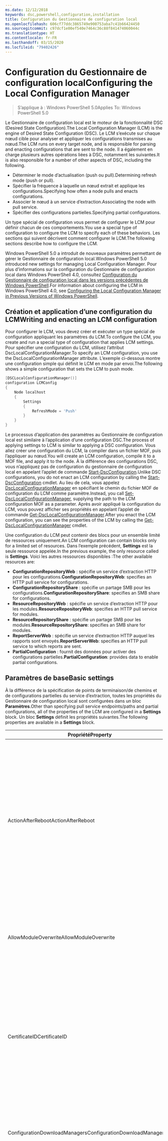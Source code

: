 ```yaml
---
ms.date: 12/12/2018
keywords: dsc,powershell,configuration,installation
title: Configuration du Gestionnaire de configuration local
ms.openlocfilehash: 606cf77ddc3865749e900753aba7c41b66424450
ms.sourcegitcommit: c97dcf1e00ef540e7464c36c88f841474060044c
ms.translationtype: HT
ms.contentlocale: fr-FR
ms.lasthandoff: 03/15/2020
ms.locfileid: "79402426"
---
```

# <a name="configuring-the-local-configuration-manager"></a><span data-ttu-id="2ef86-103">Configuration du Gestionnaire de configuration local</span><span class="sxs-lookup"><span data-stu-id="2ef86-103">Configuring the Local Configuration Manager</span></span>

> <span data-ttu-id="2ef86-104">S’applique à : Windows PowerShell 5.0</span><span class="sxs-lookup"><span data-stu-id="2ef86-104">Applies To: Windows PowerShell 5.0</span></span>

<span data-ttu-id="2ef86-105">Le Gestionnaire de configuration local est le moteur de la fonctionnalité DSC (Desired State Configuration).</span><span class="sxs-lookup"><span data-stu-id="2ef86-105">The Local Configuration Manager (LCM) is the engine of Desired State Configuration (DSC).</span></span>
<span data-ttu-id="2ef86-106">Le LCM s’exécute sur chaque nœud cible pour analyser et appliquer les configurations transmises au nœud.</span><span class="sxs-lookup"><span data-stu-id="2ef86-106">The LCM runs on every target node, and is responsible for parsing and enacting configurations that are sent to the node.</span></span>
<span data-ttu-id="2ef86-107">Il a également en charge plusieurs autres opérations liées à DSC, notamment les suivantes.</span><span class="sxs-lookup"><span data-stu-id="2ef86-107">It is also responsible for a number of other aspects of DSC, including the following.</span></span>

- <span data-ttu-id="2ef86-108">Déterminer le mode d’actualisation (push ou pull).</span><span class="sxs-lookup"><span data-stu-id="2ef86-108">Determining refresh mode (push or pull).</span></span>
- <span data-ttu-id="2ef86-109">Spécifier la fréquence à laquelle un nœud extrait et applique les configurations.</span><span class="sxs-lookup"><span data-stu-id="2ef86-109">Specifying how often a node pulls and enacts configurations.</span></span>
- <span data-ttu-id="2ef86-110">Associer le nœud à un service d’extraction.</span><span class="sxs-lookup"><span data-stu-id="2ef86-110">Associating the node with pull service.</span></span>
- <span data-ttu-id="2ef86-111">Spécifier des configurations partielles.</span><span class="sxs-lookup"><span data-stu-id="2ef86-111">Specifying partial configurations.</span></span>

<span data-ttu-id="2ef86-112">Un type spécial de configuration vous permet de configurer le LCM pour définir chacun de ces comportements.</span><span class="sxs-lookup"><span data-stu-id="2ef86-112">You use a special type of configuration to configure the LCM to specify each of these behaviors.</span></span>
<span data-ttu-id="2ef86-113">Les sections qui suivent décrivent comment configurer le LCM.</span><span class="sxs-lookup"><span data-stu-id="2ef86-113">The following sections describe how to configure the LCM.</span></span>

<span data-ttu-id="2ef86-114">Windows PowerShell 5.0 a introduit de nouveaux paramètres permettant de gérer le Gestionnaire de configuration local.</span><span class="sxs-lookup"><span data-stu-id="2ef86-114">Windows PowerShell 5.0 introduced new settings for managing Local Configuration Manager.</span></span>
<span data-ttu-id="2ef86-115">Pour plus d’informations sur la configuration du Gestionnaire de configuration local dans Windows PowerShell 4.0, consultez [Configuration du Gestionnaire de configuration local dans les versions précédentes de Windows PowerShell](metaconfig4.md).</span><span class="sxs-lookup"><span data-stu-id="2ef86-115">For information about configuring the LCM in Windows PowerShell 4.0, see [Configuring the Local Configuration Manager in Previous Versions of Windows PowerShell](metaconfig4.md).</span></span>

## <a name="writing-and-enacting-an-lcm-configuration"></a><span data-ttu-id="2ef86-116">Création et application d’une configuration du LCM</span><span class="sxs-lookup"><span data-stu-id="2ef86-116">Writing and enacting an LCM configuration</span></span>

<span data-ttu-id="2ef86-117">Pour configurer le LCM, vous devez créer et exécuter un type spécial de configuration appliquant les paramètres du LCM.</span><span class="sxs-lookup"><span data-stu-id="2ef86-117">To configure the LCM, you create and run a special type of configuration that applies LCM settings.</span></span>
<span data-ttu-id="2ef86-118">Pour spécifier une configuration du LCM, utilisez l’attribut DscLocalConfigurationManager.</span><span class="sxs-lookup"><span data-stu-id="2ef86-118">To specify an LCM configuration, you use the DscLocalConfigurationManager attribute.</span></span>
<span data-ttu-id="2ef86-119">L’exemple ci-dessous montre une configuration simple qui définit le LCM en mode par envoi.</span><span class="sxs-lookup"><span data-stu-id="2ef86-119">The following shows a simple configuration that sets the LCM to push mode.</span></span>

```powershell
[DSCLocalConfigurationManager()]
configuration LCMConfig
{
    Node localhost
    {
        Settings
        {
            RefreshMode = 'Push'
        }
    }
}
```

<span data-ttu-id="2ef86-120">Le processus d’application des paramètres au Gestionnaire de configuration local est similaire à l’application d’une configuration DSC.</span><span class="sxs-lookup"><span data-stu-id="2ef86-120">The process of applying settings to LCM is similar to applying a DSC configuration.</span></span>
<span data-ttu-id="2ef86-121">Vous allez créer une configuration du LCM, la compiler dans un fichier MOF, puis l’appliquer au nœud.</span><span class="sxs-lookup"><span data-stu-id="2ef86-121">You will create an LCM configuration, compile it to a MOF file, and apply it to the node.</span></span>
<span data-ttu-id="2ef86-122">À la différence des configurations DSC, vous n’appliquez pas de configuration du gestionnaire de configuration local en appelant l’applet de commande [Start-DscConfiguration](/powershell/module/psdesiredstateconfiguration/start-dscconfiguration).</span><span class="sxs-lookup"><span data-stu-id="2ef86-122">Unlike DSC configurations, you do not enact an LCM configuration by calling the [Start-DscConfiguration](/powershell/module/psdesiredstateconfiguration/start-dscconfiguration) cmdlet.</span></span>
<span data-ttu-id="2ef86-123">Au lieu de cela, vous appelez [DscLocalConfigurationManager](/powershell/module/PSDesiredStateConfiguration/Set-DscLocalConfigurationManager) en spécifiant le chemin du fichier MOF de configuration du LCM comme paramètre.</span><span class="sxs-lookup"><span data-stu-id="2ef86-123">Instead, you call [Set-DscLocalConfigurationManager](/powershell/module/PSDesiredStateConfiguration/Set-DscLocalConfigurationManager), supplying the path to the LCM configuration MOF as a parameter.</span></span>
<span data-ttu-id="2ef86-124">Après avoir appliqué la configuration du LCM, vous pouvez afficher ses propriétés en appelant l’applet de commande [Get-DscLocalConfigurationManager](/powershell/module/PSDesiredStateConfiguration/Get-DscLocalConfigurationManager).</span><span class="sxs-lookup"><span data-stu-id="2ef86-124">After you enact the LCM configuration, you can see the properties of the LCM by calling the [Get-DscLocalConfigurationManager](/powershell/module/PSDesiredStateConfiguration/Get-DscLocalConfigurationManager) cmdlet.</span></span>

<span data-ttu-id="2ef86-125">Une configuration du LCM peut contenir des blocs pour un ensemble limité de ressources uniquement.</span><span class="sxs-lookup"><span data-stu-id="2ef86-125">An LCM configuration can contain blocks only for a limited set of resources.</span></span>
<span data-ttu-id="2ef86-126">Dans l’exemple précédent, **Settings** est la seule ressource appelée.</span><span class="sxs-lookup"><span data-stu-id="2ef86-126">In the previous example, the only resource called is **Settings**.</span></span>
<span data-ttu-id="2ef86-127">Voici les autres ressources disponibles :</span><span class="sxs-lookup"><span data-stu-id="2ef86-127">The other available resources are:</span></span>

* <span data-ttu-id="2ef86-128">**ConfigurationRepositoryWeb** : spécifie un service d’extraction HTTP pour les configurations.</span><span class="sxs-lookup"><span data-stu-id="2ef86-128">**ConfigurationRepositoryWeb**: specifies an HTTP pull service for configurations.</span></span>
* <span data-ttu-id="2ef86-129">**ConfigurationRepositoryShare** : spécifie un partage SMB pour les configurations.</span><span class="sxs-lookup"><span data-stu-id="2ef86-129">**ConfigurationRepositoryShare**: specifies an SMB share for configurations.</span></span>
* <span data-ttu-id="2ef86-130">**ResourceRepositoryWeb** : spécifie un service d’extraction HTTP pour les modules.</span><span class="sxs-lookup"><span data-stu-id="2ef86-130">**ResourceRepositoryWeb**: specifies an HTTP pull service for modules.</span></span>
* <span data-ttu-id="2ef86-131">**ResourceRepositoryShare** : spécifie un partage SMB pour les modules.</span><span class="sxs-lookup"><span data-stu-id="2ef86-131">**ResourceRepositoryShare**: specifies an SMB share for modules.</span></span>
* <span data-ttu-id="2ef86-132">**ReportServerWeb** : spécifie un service d’extraction HTTP auquel les rapports sont envoyés.</span><span class="sxs-lookup"><span data-stu-id="2ef86-132">**ReportServerWeb**: specifies an HTTP pull service to which reports are sent.</span></span>
* <span data-ttu-id="2ef86-133">**PartialConfiguration** : fournit des données pour activer des configurations partielles.</span><span class="sxs-lookup"><span data-stu-id="2ef86-133">**PartialConfiguration**: provides data to enable partial configurations.</span></span>

## <a name="basic-settings"></a><span data-ttu-id="2ef86-134">Paramètres de base</span><span class="sxs-lookup"><span data-stu-id="2ef86-134">Basic settings</span></span>

<span data-ttu-id="2ef86-135">À la différence de la spécification de points de terminaison/de chemins et de configurations partielles du service d’extraction, toutes les propriétés du Gestionnaire de configuration local sont configurées dans un bloc **Paramètres**.</span><span class="sxs-lookup"><span data-stu-id="2ef86-135">Other than specifying pull service endpoints/paths and partial configurations, all of the properties of the LCM are configured in a **Settings** block.</span></span>
<span data-ttu-id="2ef86-136">Un bloc **Settings** définit les propriétés suivantes.</span><span class="sxs-lookup"><span data-stu-id="2ef86-136">The following properties are available in a **Settings** block.</span></span>

|  <span data-ttu-id="2ef86-137">Propriété</span><span class="sxs-lookup"><span data-stu-id="2ef86-137">Property</span></span>  |  <span data-ttu-id="2ef86-138">Type</span><span class="sxs-lookup"><span data-stu-id="2ef86-138">Type</span></span>  |  <span data-ttu-id="2ef86-139">Description</span><span class="sxs-lookup"><span data-stu-id="2ef86-139">Description</span></span>   |
|----------- |------- |--------------- |
| <span data-ttu-id="2ef86-140">ActionAfterReboot</span><span class="sxs-lookup"><span data-stu-id="2ef86-140">ActionAfterReboot</span></span>| <span data-ttu-id="2ef86-141">string</span><span class="sxs-lookup"><span data-stu-id="2ef86-141">string</span></span>| <span data-ttu-id="2ef86-142">Spécifie le comportement après un redémarrage survenant pendant l’application d’une configuration.</span><span class="sxs-lookup"><span data-stu-id="2ef86-142">Specifies what happens after a reboot during the application of a configuration.</span></span> <span data-ttu-id="2ef86-143">Les valeurs possibles sont __ContinueConfiguration__ et __StopConfiguration__.</span><span class="sxs-lookup"><span data-stu-id="2ef86-143">The possible values are __"ContinueConfiguration"__ and __"StopConfiguration"__.</span></span> <ul><li> <span data-ttu-id="2ef86-144">__ContinueConfiguration__ : l’application de la configuration actuelle se poursuit après le redémarrage de l’ordinateur.</span><span class="sxs-lookup"><span data-stu-id="2ef86-144">__ContinueConfiguration__: Continue applying the current configuration after machine reboot.</span></span> <span data-ttu-id="2ef86-145">Il s'agit de la valeur par défaut</span><span class="sxs-lookup"><span data-stu-id="2ef86-145">This is the default value</span></span></li><li><span data-ttu-id="2ef86-146">__StopConfiguration__ : arrêter la configuration actuelle après le redémarrage de l’ordinateur.</span><span class="sxs-lookup"><span data-stu-id="2ef86-146">__StopConfiguration__: Stop the current configuration after machine reboot.</span></span></li></ul>|
| <span data-ttu-id="2ef86-147">AllowModuleOverwrite</span><span class="sxs-lookup"><span data-stu-id="2ef86-147">AllowModuleOverwrite</span></span>| <span data-ttu-id="2ef86-148">bool</span><span class="sxs-lookup"><span data-stu-id="2ef86-148">bool</span></span>| <span data-ttu-id="2ef86-149">__$TRUE__ si de nouvelles configurations téléchargées dans le service d’extraction sont autorisées à remplacer les anciennes sur le nœud cible.</span><span class="sxs-lookup"><span data-stu-id="2ef86-149">__$TRUE__ if new configurations downloaded from the pull service are allowed to overwrite the old ones on the target node.</span></span> <span data-ttu-id="2ef86-150">Autrement, définissez-la sur $FALSE.</span><span class="sxs-lookup"><span data-stu-id="2ef86-150">Otherwise, $FALSE.</span></span>|
| <span data-ttu-id="2ef86-151">CertificateID</span><span class="sxs-lookup"><span data-stu-id="2ef86-151">CertificateID</span></span>| <span data-ttu-id="2ef86-152">string</span><span class="sxs-lookup"><span data-stu-id="2ef86-152">string</span></span>| <span data-ttu-id="2ef86-153">Empreinte d’un certificat utilisée pour sécuriser les informations d’identification transmise dans une configuration.</span><span class="sxs-lookup"><span data-stu-id="2ef86-153">The thumbprint of a certificate used to secure credentials passed in a configuration.</span></span> <span data-ttu-id="2ef86-154">Pour plus d’informations, consultez [Want to secure credentials in Windows PowerShell Desired State Configuration](https://blogs.msdn.com/b/powershell/archive/2014/01/31/want-to-secure-credentials-in-windows-powershell-desired-state-configuration.aspx)? (Sécuriser les informations d’identification dans DSC Windows PowerShell).</span><span class="sxs-lookup"><span data-stu-id="2ef86-154">For more information see [Want to secure credentials in Windows PowerShell Desired State Configuration](https://blogs.msdn.com/b/powershell/archive/2014/01/31/want-to-secure-credentials-in-windows-powershell-desired-state-configuration.aspx)?.</span></span> <br> <span data-ttu-id="2ef86-155">__Remarque :__ ceci est géré automatiquement si vous utilisez le service d’extraction Azure Automation DSC.</span><span class="sxs-lookup"><span data-stu-id="2ef86-155">__Note:__ this is managed automatically if using Azure Automation DSC pull service.</span></span>|
| <span data-ttu-id="2ef86-156">ConfigurationDownloadManagers</span><span class="sxs-lookup"><span data-stu-id="2ef86-156">ConfigurationDownloadManagers</span></span>| <span data-ttu-id="2ef86-157">CimInstance[]</span><span class="sxs-lookup"><span data-stu-id="2ef86-157">CimInstance[]</span></span>| <span data-ttu-id="2ef86-158">Obsolète.</span><span class="sxs-lookup"><span data-stu-id="2ef86-158">Obsolete.</span></span> <span data-ttu-id="2ef86-159">Utilisez les blocs __ConfigurationRepositoryWeb__ et __ConfigurationRepositoryShare__ pour définir les points de terminaison du service d’extraction de configuration.</span><span class="sxs-lookup"><span data-stu-id="2ef86-159">Use __ConfigurationRepositoryWeb__ and __ConfigurationRepositoryShare__ blocks to define configuration pull service endpoints.</span></span>|
| <span data-ttu-id="2ef86-160">ConfigurationID</span><span class="sxs-lookup"><span data-stu-id="2ef86-160">ConfigurationID</span></span>| <span data-ttu-id="2ef86-161">string</span><span class="sxs-lookup"><span data-stu-id="2ef86-161">string</span></span>| <span data-ttu-id="2ef86-162">Pour la rétrocompatibilité avec des versions plus anciennes du service d’extraction.</span><span class="sxs-lookup"><span data-stu-id="2ef86-162">For backwards compatibility with older pull service versions.</span></span> <span data-ttu-id="2ef86-163">Un GUID qui identifie le fichier de configuration à obtenir d’un service d’extraction.</span><span class="sxs-lookup"><span data-stu-id="2ef86-163">A GUID that identifies the configuration file to get from a pull service.</span></span> <span data-ttu-id="2ef86-164">Le nœud extrait les configurations du service d’extraction si le nom du fichier de configuration MOF est ConfigurationID.mof.</span><span class="sxs-lookup"><span data-stu-id="2ef86-164">The node will pull configurations on the pull service if the name of the configuration MOF is named ConfigurationID.mof.</span></span><br> <span data-ttu-id="2ef86-165">__Remarque :__ Si vous définissez cette propriété, l’enregistrement du nœud auprès d’un service d’extraction avec __RegistrationKey__ ne fonctionne pas.</span><span class="sxs-lookup"><span data-stu-id="2ef86-165">__Note:__ If you set this property, registering the node with a pull service by using __RegistrationKey__ does not work.</span></span> <span data-ttu-id="2ef86-166">Pour plus d’informations, consultez [Configuration d’un client collecteur à l’aide du nom de configuration](../pull-server/pullClientConfigNames.md).</span><span class="sxs-lookup"><span data-stu-id="2ef86-166">For more information, see [Setting up a pull client with configuration names](../pull-server/pullClientConfigNames.md).</span></span>|
| <span data-ttu-id="2ef86-167">ConfigurationMode</span><span class="sxs-lookup"><span data-stu-id="2ef86-167">ConfigurationMode</span></span>| <span data-ttu-id="2ef86-168">string</span><span class="sxs-lookup"><span data-stu-id="2ef86-168">string</span></span> | <span data-ttu-id="2ef86-169">Spécifie de quelle façon le LCM applique réellement la configuration aux nœuds cibles.</span><span class="sxs-lookup"><span data-stu-id="2ef86-169">Specifies how the LCM actually applies the configuration to the target nodes.</span></span> <span data-ttu-id="2ef86-170">Les valeurs possibles sont __"ApplyOnly"__ , __"ApplyAndMonitor"__ et __"ApplyAndAutoCorrect"__ .</span><span class="sxs-lookup"><span data-stu-id="2ef86-170">Possible values are __"ApplyOnly"__,__"ApplyAndMonitor"__, and __"ApplyAndAutoCorrect"__.</span></span> <ul><li><span data-ttu-id="2ef86-171">__ApplyOnly__ : indique à DSC d’appliquer la configuration et de ne faire aucune autre opération, sauf si une nouvelle configuration est transmise au nœud cible ou est extraite d’un service.</span><span class="sxs-lookup"><span data-stu-id="2ef86-171">__ApplyOnly__: DSC applies the configuration and does nothing further unless a new configuration is pushed to the target node or when a new configuration is pulled from a service.</span></span> <span data-ttu-id="2ef86-172">Après l’application initiale d’une nouvelle configuration, DSC ne vérifie pas l’écart par rapport à un état configuré précédemment.</span><span class="sxs-lookup"><span data-stu-id="2ef86-172">After initial application of a new configuration, DSC does not check for drift from a previously configured state.</span></span> <span data-ttu-id="2ef86-173">Notez que DSC tente d’appliquer la configuration jusqu’à ce que l’opération aboutisse avant que __ApplyOnly__ ne prenne effet.</span><span class="sxs-lookup"><span data-stu-id="2ef86-173">Note that DSC will attempt to apply the configuration until it is successful before __ApplyOnly__ takes effect.</span></span> </li><li> <span data-ttu-id="2ef86-174">__ApplyAndMonitor__ : Il s’agit de la valeur par défaut.</span><span class="sxs-lookup"><span data-stu-id="2ef86-174">__ApplyAndMonitor__: This is the default value.</span></span> <span data-ttu-id="2ef86-175">Le gestionnaire de configuration locale applique toutes les nouvelles configurations.</span><span class="sxs-lookup"><span data-stu-id="2ef86-175">The LCM applies any new configurations.</span></span> <span data-ttu-id="2ef86-176">Après l’application initiale d’une nouvelle configuration, si le nœud cible s’écarte de l’état désiré, DSC signale l’écart dans les journaux d’activité.</span><span class="sxs-lookup"><span data-stu-id="2ef86-176">After initial application of a new configuration, if the target node drifts from the desired state, DSC reports the discrepancy in logs.</span></span> <span data-ttu-id="2ef86-177">Notez que DSC tente d’appliquer la configuration jusqu’à ce que l’opération aboutisse avant que __ApplyAndMonitor__ ne prenne effet.</span><span class="sxs-lookup"><span data-stu-id="2ef86-177">Note that DSC will attempt to apply the configuration until it is successful before __ApplyAndMonitor__ takes effect.</span></span></li><li><span data-ttu-id="2ef86-178">__ApplyAndAutoCorrect__ : indique à DSC d’appliquer chaque nouvelle configuration.</span><span class="sxs-lookup"><span data-stu-id="2ef86-178">__ApplyAndAutoCorrect__: DSC applies any new configurations.</span></span> <span data-ttu-id="2ef86-179">Après l’application initiale d’une nouvelle configuration, DSC vérifie si le nœud cible est dans l’état souhaité et, si ce n’est pas le cas, il signale l’écart dans les journaux, puis il réapplique la configuration actuelle.</span><span class="sxs-lookup"><span data-stu-id="2ef86-179">After initial application of a new configuration, if the target node drifts from the desired state, DSC reports the discrepancy in logs, and then re-applies the current configuration.</span></span></li></ul>|
| <span data-ttu-id="2ef86-180">ConfigurationModeFrequencyMins</span><span class="sxs-lookup"><span data-stu-id="2ef86-180">ConfigurationModeFrequencyMins</span></span>| <span data-ttu-id="2ef86-181">UInt32</span><span class="sxs-lookup"><span data-stu-id="2ef86-181">UInt32</span></span>| <span data-ttu-id="2ef86-182">Fréquence, en minutes, à laquelle la configuration actuelle est vérifiée et appliquée.</span><span class="sxs-lookup"><span data-stu-id="2ef86-182">How often, in minutes, the current configuration is checked and applied.</span></span> <span data-ttu-id="2ef86-183">Cette propriété est ignorée si la propriété ConfigurationMode est définie sur ApplyOnly.</span><span class="sxs-lookup"><span data-stu-id="2ef86-183">This property is ignored if the ConfigurationMode property is set to ApplyOnly.</span></span> <span data-ttu-id="2ef86-184">La valeur par défaut est 15.</span><span class="sxs-lookup"><span data-stu-id="2ef86-184">The default value is 15.</span></span>|
| <span data-ttu-id="2ef86-185">DebugMode</span><span class="sxs-lookup"><span data-stu-id="2ef86-185">DebugMode</span></span>| <span data-ttu-id="2ef86-186">string</span><span class="sxs-lookup"><span data-stu-id="2ef86-186">string</span></span>| <span data-ttu-id="2ef86-187">Les valeurs possibles sont __None__, __ForceModuleImport__ et __All__.</span><span class="sxs-lookup"><span data-stu-id="2ef86-187">Possible values are __None__, __ForceModuleImport__, and __All__.</span></span> <ul><li><span data-ttu-id="2ef86-188">Définissez cette propriété sur __None__ pour utiliser les ressources mises en cache.</span><span class="sxs-lookup"><span data-stu-id="2ef86-188">Set to __None__ to use cached resources.</span></span> <span data-ttu-id="2ef86-189">Il s’agit de la valeur par défaut qui doit être utilisée dans les scénarios de production.</span><span class="sxs-lookup"><span data-stu-id="2ef86-189">This is the default and should be used in production scenarios.</span></span></li><li><span data-ttu-id="2ef86-190">Définissez cette propriété sur __ForceModuleImport__ pour forcer le gestionnaire de configuration local à recharger tous les modules de ressources DSC, même ceux ayant déjà été chargés et mis en cache.</span><span class="sxs-lookup"><span data-stu-id="2ef86-190">Setting to __ForceModuleImport__, causes the LCM to reload any DSC resource modules, even if they have been previously loaded and cached.</span></span> <span data-ttu-id="2ef86-191">Ce comportement diminue les performances de DSC, car chaque module utilisé est systématiquement rechargé.</span><span class="sxs-lookup"><span data-stu-id="2ef86-191">This impacts the performance of DSC operations as each module is reloaded on use.</span></span> <span data-ttu-id="2ef86-192">En général, vous utilisez cette valeur lors du débogage d’une ressource.</span><span class="sxs-lookup"><span data-stu-id="2ef86-192">Typically you would use this value while debugging a resource</span></span></li><li><span data-ttu-id="2ef86-193">Dans cette version, __All__ est équivalent à __ForceModuleImport__</span><span class="sxs-lookup"><span data-stu-id="2ef86-193">In this release, __All__ is same as __ForceModuleImport__</span></span></li></ul> |
| <span data-ttu-id="2ef86-194">RebootNodeIfNeeded</span><span class="sxs-lookup"><span data-stu-id="2ef86-194">RebootNodeIfNeeded</span></span>| <span data-ttu-id="2ef86-195">bool</span><span class="sxs-lookup"><span data-stu-id="2ef86-195">bool</span></span>| <span data-ttu-id="2ef86-196">affectez la valeur `$true` pour autoriser les ressources à redémarrer le nœud à l’aide de l’indicateur `$global:DSCMachineStatus`.</span><span class="sxs-lookup"><span data-stu-id="2ef86-196">Set this to `$true` to allow resources to reboot the Node using the `$global:DSCMachineStatus` flag.</span></span> <span data-ttu-id="2ef86-197">Sinon, vous devez redémarrer manuellement le nœud.</span><span class="sxs-lookup"><span data-stu-id="2ef86-197">Otherwise, you will have to manually reboot the node for any configuration that requires it.</span></span> <span data-ttu-id="2ef86-198">La valeur par défaut est `$false`.</span><span class="sxs-lookup"><span data-stu-id="2ef86-198">The default value is `$false`.</span></span> <span data-ttu-id="2ef86-199">Pour utiliser ce paramètre lorsqu’une condition de redémarrage est imposée par autre chose que DSC (par exemple, Windows Installer), combinez ce paramètre avec la ressource __PendingReboot__ dans le module [ComputerManagementDsc](https://github.com/PowerShell/ComputerManagementDsc).</span><span class="sxs-lookup"><span data-stu-id="2ef86-199">To use this setting when a reboot condition is enacted by something other than DSC (such as Windows Installer), combine this setting with the __PendingReboot__ resource in the [ComputerManagementDsc](https://github.com/PowerShell/ComputerManagementDsc) module.</span></span>|
| <span data-ttu-id="2ef86-200">RefreshMode</span><span class="sxs-lookup"><span data-stu-id="2ef86-200">RefreshMode</span></span>| <span data-ttu-id="2ef86-201">string</span><span class="sxs-lookup"><span data-stu-id="2ef86-201">string</span></span>| <span data-ttu-id="2ef86-202">Spécifie de quelle façon le LCM obtient les configurations.</span><span class="sxs-lookup"><span data-stu-id="2ef86-202">Specifies how the LCM gets configurations.</span></span> <span data-ttu-id="2ef86-203">Les valeurs possibles sont __Disabled__, __Push__ et __Pull__.</span><span class="sxs-lookup"><span data-stu-id="2ef86-203">The possible values are __"Disabled"__, __"Push"__, and __"Pull"__.</span></span> <ul><li><span data-ttu-id="2ef86-204">__Disabled__ : les configurations DSC sont désactivées pour ce nœud.</span><span class="sxs-lookup"><span data-stu-id="2ef86-204">__Disabled__: DSC configurations are disabled for this node.</span></span></li><li> <span data-ttu-id="2ef86-205">__Push__ : lance les configurations en appelant l’applet de commande [Start-DscConfiguration](/powershell/module/psdesiredstateconfiguration/start-dscconfiguration).</span><span class="sxs-lookup"><span data-stu-id="2ef86-205">__Push__: Configurations are initiated by calling the [Start-DscConfiguration](/powershell/module/psdesiredstateconfiguration/start-dscconfiguration) cmdlet.</span></span> <span data-ttu-id="2ef86-206">Chaque configuration est immédiatement appliquée au nœud.</span><span class="sxs-lookup"><span data-stu-id="2ef86-206">The configuration is applied immediately to the node.</span></span> <span data-ttu-id="2ef86-207">Il s’agit de la valeur par défaut.</span><span class="sxs-lookup"><span data-stu-id="2ef86-207">This is the default value.</span></span></li><li><span data-ttu-id="2ef86-208">__Pull :__ le nœud est configuré pour vérifier régulièrement les configurations disponibles sur un service d’extraction ou un chemin SMB.</span><span class="sxs-lookup"><span data-stu-id="2ef86-208">__Pull:__ The node is configured to regularly check for configurations from a pull service or SMB path.</span></span> <span data-ttu-id="2ef86-209">Si cette propriété a la valeur __Pull__, vous devez spécifier un chemin HTTP (service) ou SMB (partage) dans un bloc __ConfigurationRepositoryWeb__ ou __ConfigurationRepositoryShare__.</span><span class="sxs-lookup"><span data-stu-id="2ef86-209">If this property is set to __Pull__, you must specify an HTTP (service) or SMB (share) path in a __ConfigurationRepositoryWeb__ or __ConfigurationRepositoryShare__ block.</span></span></li></ul>|
| <span data-ttu-id="2ef86-210">RefreshFrequencyMins</span><span class="sxs-lookup"><span data-stu-id="2ef86-210">RefreshFrequencyMins</span></span>| <span data-ttu-id="2ef86-211">Uint32</span><span class="sxs-lookup"><span data-stu-id="2ef86-211">Uint32</span></span>| <span data-ttu-id="2ef86-212">L’intervalle de temps, en minutes, auquel le LCM contrôle un service d’extraction pour obtenir des configurations mises à jour.</span><span class="sxs-lookup"><span data-stu-id="2ef86-212">The time interval, in minutes, at which the LCM checks a pull service to get updated configurations.</span></span> <span data-ttu-id="2ef86-213">Cette valeur est ignorée si le LCM n’est pas configuré en mode d’extraction.</span><span class="sxs-lookup"><span data-stu-id="2ef86-213">This value is ignored if the LCM is not configured in pull mode.</span></span> <span data-ttu-id="2ef86-214">La valeur par défaut est 30.</span><span class="sxs-lookup"><span data-stu-id="2ef86-214">The default value is 30.</span></span>|
| <span data-ttu-id="2ef86-215">ReportManagers</span><span class="sxs-lookup"><span data-stu-id="2ef86-215">ReportManagers</span></span>| <span data-ttu-id="2ef86-216">CimInstance[]</span><span class="sxs-lookup"><span data-stu-id="2ef86-216">CimInstance[]</span></span>| <span data-ttu-id="2ef86-217">Obsolète.</span><span class="sxs-lookup"><span data-stu-id="2ef86-217">Obsolete.</span></span> <span data-ttu-id="2ef86-218">Utilisez des blocs __ReportServerWeb__ pour définir un point de terminaison permettant d’envoyer les données de rapport à un service d’extraction.</span><span class="sxs-lookup"><span data-stu-id="2ef86-218">Use __ReportServerWeb__ blocks to define an endpoint to send reporting data to a pull service.</span></span>|
| <span data-ttu-id="2ef86-219">ResourceModuleManagers</span><span class="sxs-lookup"><span data-stu-id="2ef86-219">ResourceModuleManagers</span></span>| <span data-ttu-id="2ef86-220">CimInstance[]</span><span class="sxs-lookup"><span data-stu-id="2ef86-220">CimInstance[]</span></span>| <span data-ttu-id="2ef86-221">Obsolète.</span><span class="sxs-lookup"><span data-stu-id="2ef86-221">Obsolete.</span></span> <span data-ttu-id="2ef86-222">Utilisez des blocs __ResourceRepositoryWeb__ et __ResourceRepositoryShare__ pour définir respectivement les points de terminaison HTTP ou les chemins SMB du service d’extraction.</span><span class="sxs-lookup"><span data-stu-id="2ef86-222">Use __ResourceRepositoryWeb__ and __ResourceRepositoryShare__ blocks to define pull service HTTP endpoints or SMB paths, respectively.</span></span>|
| <span data-ttu-id="2ef86-223">PartialConfigurations</span><span class="sxs-lookup"><span data-stu-id="2ef86-223">PartialConfigurations</span></span>| <span data-ttu-id="2ef86-224">CimInstance</span><span class="sxs-lookup"><span data-stu-id="2ef86-224">CimInstance</span></span>| <span data-ttu-id="2ef86-225">Non implémenté.</span><span class="sxs-lookup"><span data-stu-id="2ef86-225">Not implemented.</span></span> <span data-ttu-id="2ef86-226">Ne pas utiliser.</span><span class="sxs-lookup"><span data-stu-id="2ef86-226">Do not use.</span></span>|
| <span data-ttu-id="2ef86-227">StatusRetentionTimeInDays</span><span class="sxs-lookup"><span data-stu-id="2ef86-227">StatusRetentionTimeInDays</span></span> | <span data-ttu-id="2ef86-228">UInt32</span><span class="sxs-lookup"><span data-stu-id="2ef86-228">UInt32</span></span>| <span data-ttu-id="2ef86-229">Nombre de jours pendant lesquels le LCM conserve l’état de la configuration actuelle.</span><span class="sxs-lookup"><span data-stu-id="2ef86-229">The number of days the LCM keeps the status of the current configuration.</span></span>|

> [!NOTE]
> <span data-ttu-id="2ef86-230">Le Gestionnaire de configuration local démarre le cycle **ConfigurationModeFrequencyMins** d’après les critères suivants :</span><span class="sxs-lookup"><span data-stu-id="2ef86-230">The LCM starts the **ConfigurationModeFrequencyMins** cycle based on:</span></span>
>
> - <span data-ttu-id="2ef86-231">Une nouvelle métaconfiguration est appliquée à l’aide de `Set-DscLocalConfigurationManager`</span><span class="sxs-lookup"><span data-stu-id="2ef86-231">A new metaconfig is applied using `Set-DscLocalConfigurationManager`</span></span>
> - <span data-ttu-id="2ef86-232">Un redémarrage de l’ordinateur est effectué</span><span class="sxs-lookup"><span data-stu-id="2ef86-232">A machine restart</span></span>
>
> <span data-ttu-id="2ef86-233">Pour toute condition où le processus du minuteur plante, le problème est détecté dans les 30 secondes et le cycle est redémarré.</span><span class="sxs-lookup"><span data-stu-id="2ef86-233">For any condition where the timer process experiences a crash, that will be detected within 30 seconds and the cycle will be restarted.</span></span>
> <span data-ttu-id="2ef86-234">Une opération simultanée pourrait retarder le démarrage du cycle. Si la durée de cette opération dépasse la fréquence du cycle configurée, le minuteur suivant ne démarrera pas.</span><span class="sxs-lookup"><span data-stu-id="2ef86-234">A concurrent operation could delay the cycle from being started, if the duration of this operation exceeds the configured cycle frequency, the next timer will not start.</span></span>
>
> <span data-ttu-id="2ef86-235">Par exemple, la métaconfiguration est configurée à une fréquence d’extraction de 15 minutes et une opération d’extraction a lieu à T1.</span><span class="sxs-lookup"><span data-stu-id="2ef86-235">Example, the metaconfig is configured at a 15 minute pull frequency and a pull occurs at T1.</span></span>  <span data-ttu-id="2ef86-236">Le nœud ne termine pas le travail avant 16 minutes.</span><span class="sxs-lookup"><span data-stu-id="2ef86-236">The Node does not finish work for 16 minutes.</span></span>  <span data-ttu-id="2ef86-237">Le premier cycle de 15 minutes est ignoré, et l’extraction suivante aura lieu à T1+15+15.</span><span class="sxs-lookup"><span data-stu-id="2ef86-237">The first 15 minute cycle is ignored, and next pull will happen at T1+15+15.</span></span>

## <a name="pull-service"></a><span data-ttu-id="2ef86-238">Service d’extraction</span><span class="sxs-lookup"><span data-stu-id="2ef86-238">Pull service</span></span>

<span data-ttu-id="2ef86-239">La configuration du LCM permet de définir les types de services d’extraction suivants :</span><span class="sxs-lookup"><span data-stu-id="2ef86-239">LCM configuration supports defining the following types of pull service endpoints:</span></span>

- <span data-ttu-id="2ef86-240">**Serveur de configuration** : un référentiel pour les configurations DSC.</span><span class="sxs-lookup"><span data-stu-id="2ef86-240">**Configuration server**: A repository for DSC configurations.</span></span> <span data-ttu-id="2ef86-241">Définissez les serveurs de configuration à l’aide des blocs **ConfigurationRepositoryWeb** (pour les serveurs web) et **ConfigurationRepositoryShare** (pour les serveurs SMB).</span><span class="sxs-lookup"><span data-stu-id="2ef86-241">Define configuration servers by using **ConfigurationRepositoryWeb** (for web-based servers) and **ConfigurationRepositoryShare** (for SMB-based servers) blocks.</span></span>
- <span data-ttu-id="2ef86-242">**Serveur de ressources** : référentiel pour les ressources DSC, packagées comme modules PowerShell.</span><span class="sxs-lookup"><span data-stu-id="2ef86-242">**Resource server**: A repository for DSC resources, packaged as PowerShell modules.</span></span> <span data-ttu-id="2ef86-243">Définissez les serveurs de ressources à l’aide des blocs **ResourceRepositoryWeb** (pour les serveurs web) et **ResourceRepositoryShare** (pour les serveurs SMB).</span><span class="sxs-lookup"><span data-stu-id="2ef86-243">Define resource servers by using **ResourceRepositoryWeb** (for web-based servers) and **ResourceRepositoryShare** (for SMB-based servers) blocks.</span></span>
- <span data-ttu-id="2ef86-244">**Serveur de rapports** : service vers lequel DSC envoie les données de rapports.</span><span class="sxs-lookup"><span data-stu-id="2ef86-244">**Report server**: A service that DSC sends report data to.</span></span> <span data-ttu-id="2ef86-245">Définissez les serveurs de rapports à l’aide des blocs **ReportServerWeb**.</span><span class="sxs-lookup"><span data-stu-id="2ef86-245">Define report servers by using **ReportServerWeb** blocks.</span></span> <span data-ttu-id="2ef86-246">Un serveur de rapports doit être un service web.</span><span class="sxs-lookup"><span data-stu-id="2ef86-246">A report server must be a web service.</span></span>

<span data-ttu-id="2ef86-247">Pour plus d’informations sur le service collecteur, consultez [Service collecteur Desired State Configuration](../pull-server/pullServer.md).</span><span class="sxs-lookup"><span data-stu-id="2ef86-247">For more details on pull service see, [Desired State Configuration Pull Service](../pull-server/pullServer.md).</span></span>

## <a name="configuration-server-blocks"></a><span data-ttu-id="2ef86-248">Blocs de serveur de configuration</span><span class="sxs-lookup"><span data-stu-id="2ef86-248">Configuration server blocks</span></span>

<span data-ttu-id="2ef86-249">Pour définir un serveur de configuration web, créez un bloc **ConfigurationRepositoryWeb**.</span><span class="sxs-lookup"><span data-stu-id="2ef86-249">To define a web-based configuration server, you create a **ConfigurationRepositoryWeb** block.</span></span>
<span data-ttu-id="2ef86-250">Un bloc **ConfigurationRepositoryWeb** définit les propriétés suivantes.</span><span class="sxs-lookup"><span data-stu-id="2ef86-250">A **ConfigurationRepositoryWeb** defines the following properties.</span></span>

|<span data-ttu-id="2ef86-251">Propriété</span><span class="sxs-lookup"><span data-stu-id="2ef86-251">Property</span></span>|<span data-ttu-id="2ef86-252">Type</span><span class="sxs-lookup"><span data-stu-id="2ef86-252">Type</span></span>|<span data-ttu-id="2ef86-253">Description</span><span class="sxs-lookup"><span data-stu-id="2ef86-253">Description</span></span>|
|---|---|---|
|<span data-ttu-id="2ef86-254">AllowUnsecureConnection</span><span class="sxs-lookup"><span data-stu-id="2ef86-254">AllowUnsecureConnection</span></span>|<span data-ttu-id="2ef86-255">bool</span><span class="sxs-lookup"><span data-stu-id="2ef86-255">bool</span></span>|<span data-ttu-id="2ef86-256">Définissez cette propriété sur **$TRUE** pour autoriser le nœud à se connecter au serveur sans authentification.</span><span class="sxs-lookup"><span data-stu-id="2ef86-256">Set to **$TRUE** to allow connections from the node to the server without authentication.</span></span> <span data-ttu-id="2ef86-257">Définissez-la sur **$FALSE** pour rendre l’authentification obligatoire.</span><span class="sxs-lookup"><span data-stu-id="2ef86-257">Set to **$FALSE** to require authentication.</span></span>|
|<span data-ttu-id="2ef86-258">CertificateID</span><span class="sxs-lookup"><span data-stu-id="2ef86-258">CertificateID</span></span>|<span data-ttu-id="2ef86-259">string</span><span class="sxs-lookup"><span data-stu-id="2ef86-259">string</span></span>|<span data-ttu-id="2ef86-260">Empreinte d’un certificat utilisée pour l’authentification auprès du serveur.</span><span class="sxs-lookup"><span data-stu-id="2ef86-260">The thumbprint of a certificate used to authenticate to the server.</span></span>|
|<span data-ttu-id="2ef86-261">ConfigurationNames</span><span class="sxs-lookup"><span data-stu-id="2ef86-261">ConfigurationNames</span></span>|<span data-ttu-id="2ef86-262">String[]</span><span class="sxs-lookup"><span data-stu-id="2ef86-262">String[]</span></span>|<span data-ttu-id="2ef86-263">Tableau des noms des configurations à extraire par le nœud cible.</span><span class="sxs-lookup"><span data-stu-id="2ef86-263">An array of names of configurations to be pulled by the target node.</span></span> <span data-ttu-id="2ef86-264">Ils sont utilisés uniquement si le nœud est enregistré auprès du service d’extraction à l’aide d’une propriété **RegistrationKey**.</span><span class="sxs-lookup"><span data-stu-id="2ef86-264">These are used only if the node is registered with the pull service by using a **RegistrationKey**.</span></span> <span data-ttu-id="2ef86-265">Pour plus d’informations, consultez [Configuration d’un client collecteur à l’aide du nom de configuration](../pull-server/pullClientConfigNames.md).</span><span class="sxs-lookup"><span data-stu-id="2ef86-265">For more information, see [Setting up a pull client with configuration names](../pull-server/pullClientConfigNames.md).</span></span>|
|<span data-ttu-id="2ef86-266">RegistrationKey</span><span class="sxs-lookup"><span data-stu-id="2ef86-266">RegistrationKey</span></span>|<span data-ttu-id="2ef86-267">string</span><span class="sxs-lookup"><span data-stu-id="2ef86-267">string</span></span>|<span data-ttu-id="2ef86-268">Un GUID sous lequel le nœud est enregistré auprès du service d’extraction.</span><span class="sxs-lookup"><span data-stu-id="2ef86-268">A GUID that registers the node with the pull service.</span></span> <span data-ttu-id="2ef86-269">Pour plus d’informations, consultez [Configuration d’un client collecteur à l’aide du nom de configuration](../pull-server/pullClientConfigNames.md).</span><span class="sxs-lookup"><span data-stu-id="2ef86-269">For more information, see [Setting up a pull client with configuration names](../pull-server/pullClientConfigNames.md).</span></span>|
|<span data-ttu-id="2ef86-270">ServerURL</span><span class="sxs-lookup"><span data-stu-id="2ef86-270">ServerURL</span></span>|<span data-ttu-id="2ef86-271">string</span><span class="sxs-lookup"><span data-stu-id="2ef86-271">string</span></span>|<span data-ttu-id="2ef86-272">L’URL du service de configuration.</span><span class="sxs-lookup"><span data-stu-id="2ef86-272">The URL of the configuration service.</span></span>|
|<span data-ttu-id="2ef86-273">ProxyURL\*</span><span class="sxs-lookup"><span data-stu-id="2ef86-273">ProxyURL\*</span></span>|<span data-ttu-id="2ef86-274">string</span><span class="sxs-lookup"><span data-stu-id="2ef86-274">string</span></span>|<span data-ttu-id="2ef86-275">URL du proxy http à utiliser lors de la communication avec le service de configuration.</span><span class="sxs-lookup"><span data-stu-id="2ef86-275">The URL of the http proxy to use when communicating with the configuration service.</span></span>|
|<span data-ttu-id="2ef86-276">ProxyCredential\*</span><span class="sxs-lookup"><span data-stu-id="2ef86-276">ProxyCredential\*</span></span>|<span data-ttu-id="2ef86-277">pscredential</span><span class="sxs-lookup"><span data-stu-id="2ef86-277">pscredential</span></span>|<span data-ttu-id="2ef86-278">Informations d’identification à utiliser pour le proxy http.</span><span class="sxs-lookup"><span data-stu-id="2ef86-278">Credential to use for the http proxy.</span></span>|

> [!NOTE]
> * <span data-ttu-id="2ef86-279">Pris en charge dans Windows 1809 et ultérieur.</span><span class="sxs-lookup"><span data-stu-id="2ef86-279">Supported in Windows versions 1809 and later.</span></span>

<span data-ttu-id="2ef86-280">Un exemple de script pour simplifier la valeur ConfigurationRepositoryWeb pour des nœuds locaux est disponible – consultez [Génération de configurations DSC](https://docs.microsoft.com/azure/automation/automation-dsc-onboarding#generating-dsc-metaconfigurations)</span><span class="sxs-lookup"><span data-stu-id="2ef86-280">An example script to simplify configuring the ConfigurationRepositoryWeb value for on-premises nodes is available - see [Generating DSC metaconfigurations](https://docs.microsoft.com/azure/automation/automation-dsc-onboarding#generating-dsc-metaconfigurations)</span></span>

<span data-ttu-id="2ef86-281">Pour définir un serveur de configuration SMB, créez un bloc **ConfigurationRepositoryShare**.</span><span class="sxs-lookup"><span data-stu-id="2ef86-281">To define an SMB-based configuration server, you create a **ConfigurationRepositoryShare** block.</span></span>
<span data-ttu-id="2ef86-282">Un bloc **ConfigurationRepositoryShare** définit les propriétés suivantes.</span><span class="sxs-lookup"><span data-stu-id="2ef86-282">A **ConfigurationRepositoryShare** defines the following properties.</span></span>

|<span data-ttu-id="2ef86-283">Propriété</span><span class="sxs-lookup"><span data-stu-id="2ef86-283">Property</span></span>|<span data-ttu-id="2ef86-284">Type</span><span class="sxs-lookup"><span data-stu-id="2ef86-284">Type</span></span>|<span data-ttu-id="2ef86-285">Description</span><span class="sxs-lookup"><span data-stu-id="2ef86-285">Description</span></span>|
|---|---|---|
|<span data-ttu-id="2ef86-286">Informations d'identification</span><span class="sxs-lookup"><span data-stu-id="2ef86-286">Credential</span></span>|<span data-ttu-id="2ef86-287">MSFT_Credential</span><span class="sxs-lookup"><span data-stu-id="2ef86-287">MSFT_Credential</span></span>|<span data-ttu-id="2ef86-288">Informations d’identification utilisées pour l’authentification auprès du partage SMB.</span><span class="sxs-lookup"><span data-stu-id="2ef86-288">The credential used to authenticate to the SMB share.</span></span>|
|<span data-ttu-id="2ef86-289">SourcePath</span><span class="sxs-lookup"><span data-stu-id="2ef86-289">SourcePath</span></span>|<span data-ttu-id="2ef86-290">string</span><span class="sxs-lookup"><span data-stu-id="2ef86-290">string</span></span>|<span data-ttu-id="2ef86-291">Chemin du partage SMB.</span><span class="sxs-lookup"><span data-stu-id="2ef86-291">The path of the SMB share.</span></span>|

## <a name="resource-server-blocks"></a><span data-ttu-id="2ef86-292">Blocs de serveur de ressources</span><span class="sxs-lookup"><span data-stu-id="2ef86-292">Resource server blocks</span></span>

<span data-ttu-id="2ef86-293">Pour définir un serveur de ressources web, créez un bloc **ResourceRepositoryWeb**.</span><span class="sxs-lookup"><span data-stu-id="2ef86-293">To define a web-based resource server, you create a **ResourceRepositoryWeb** block.</span></span>
<span data-ttu-id="2ef86-294">Un bloc **ResourceRepositoryWeb** définit les propriétés suivantes.</span><span class="sxs-lookup"><span data-stu-id="2ef86-294">A **ResourceRepositoryWeb** defines the following properties.</span></span>

|<span data-ttu-id="2ef86-295">Propriété</span><span class="sxs-lookup"><span data-stu-id="2ef86-295">Property</span></span>|<span data-ttu-id="2ef86-296">Type</span><span class="sxs-lookup"><span data-stu-id="2ef86-296">Type</span></span>|<span data-ttu-id="2ef86-297">Description</span><span class="sxs-lookup"><span data-stu-id="2ef86-297">Description</span></span>|
|---|---|---|
|<span data-ttu-id="2ef86-298">AllowUnsecureConnection</span><span class="sxs-lookup"><span data-stu-id="2ef86-298">AllowUnsecureConnection</span></span>|<span data-ttu-id="2ef86-299">bool</span><span class="sxs-lookup"><span data-stu-id="2ef86-299">bool</span></span>|<span data-ttu-id="2ef86-300">Définissez cette propriété sur **$TRUE** pour autoriser le nœud à se connecter au serveur sans authentification.</span><span class="sxs-lookup"><span data-stu-id="2ef86-300">Set to **$TRUE** to allow connections from the node to the server without authentication.</span></span> <span data-ttu-id="2ef86-301">Définissez-la sur **$FALSE** pour rendre l’authentification obligatoire.</span><span class="sxs-lookup"><span data-stu-id="2ef86-301">Set to **$FALSE** to require authentication.</span></span>|
|<span data-ttu-id="2ef86-302">CertificateID</span><span class="sxs-lookup"><span data-stu-id="2ef86-302">CertificateID</span></span>|<span data-ttu-id="2ef86-303">string</span><span class="sxs-lookup"><span data-stu-id="2ef86-303">string</span></span>|<span data-ttu-id="2ef86-304">Empreinte d’un certificat utilisée pour l’authentification auprès du serveur.</span><span class="sxs-lookup"><span data-stu-id="2ef86-304">The thumbprint of a certificate used to authenticate to the server.</span></span>|
|<span data-ttu-id="2ef86-305">RegistrationKey</span><span class="sxs-lookup"><span data-stu-id="2ef86-305">RegistrationKey</span></span>|<span data-ttu-id="2ef86-306">string</span><span class="sxs-lookup"><span data-stu-id="2ef86-306">string</span></span>|<span data-ttu-id="2ef86-307">Un GUID qui identifie le nœud inscrit auprès du service d’extraction.</span><span class="sxs-lookup"><span data-stu-id="2ef86-307">A GUID that identifies the node to the pull service.</span></span>|
|<span data-ttu-id="2ef86-308">ServerURL</span><span class="sxs-lookup"><span data-stu-id="2ef86-308">ServerURL</span></span>|<span data-ttu-id="2ef86-309">string</span><span class="sxs-lookup"><span data-stu-id="2ef86-309">string</span></span>|<span data-ttu-id="2ef86-310">URL du serveur de configuration.</span><span class="sxs-lookup"><span data-stu-id="2ef86-310">The URL of the configuration server.</span></span>|
|<span data-ttu-id="2ef86-311">ProxyURL\*</span><span class="sxs-lookup"><span data-stu-id="2ef86-311">ProxyURL\*</span></span>|<span data-ttu-id="2ef86-312">string</span><span class="sxs-lookup"><span data-stu-id="2ef86-312">string</span></span>|<span data-ttu-id="2ef86-313">URL du proxy http à utiliser lors de la communication avec le service de configuration.</span><span class="sxs-lookup"><span data-stu-id="2ef86-313">The URL of the http proxy to use when communicating with the configuration service.</span></span>|
|<span data-ttu-id="2ef86-314">ProxyCredential\*</span><span class="sxs-lookup"><span data-stu-id="2ef86-314">ProxyCredential\*</span></span>|<span data-ttu-id="2ef86-315">pscredential</span><span class="sxs-lookup"><span data-stu-id="2ef86-315">pscredential</span></span>|<span data-ttu-id="2ef86-316">Informations d’identification à utiliser pour le proxy http.</span><span class="sxs-lookup"><span data-stu-id="2ef86-316">Credential to use for the http proxy.</span></span>|

> [!NOTE]
> * <span data-ttu-id="2ef86-317">Pris en charge dans Windows 1809 et ultérieur.</span><span class="sxs-lookup"><span data-stu-id="2ef86-317">Supported in Windows versions 1809 and later.</span></span>

<span data-ttu-id="2ef86-318">Un exemple de script pour simplifier la configuration de la valeur ConfigurationRepositoryWeb pour des nœuds locaux est disponible – consultez [Génération de métaconfigurations DSC](https://docs.microsoft.com/azure/automation/automation-dsc-onboarding#generating-dsc-metaconfigurations)</span><span class="sxs-lookup"><span data-stu-id="2ef86-318">An example script to simplify configuring the ResourceRepositoryWeb value for on-premises nodes is available - see [Generating DSC metaconfigurations](https://docs.microsoft.com/azure/automation/automation-dsc-onboarding#generating-dsc-metaconfigurations)</span></span>

<span data-ttu-id="2ef86-319">Pour définir un serveur de ressources SMB, créez un bloc **ResourceRepositoryShare**.</span><span class="sxs-lookup"><span data-stu-id="2ef86-319">To define an SMB-based resource server, you create a **ResourceRepositoryShare** block.</span></span>
<span data-ttu-id="2ef86-320">Un bloc **ResourceRepositoryShare** définit les propriétés suivantes.</span><span class="sxs-lookup"><span data-stu-id="2ef86-320">**ResourceRepositoryShare** defines the following properties.</span></span>

|<span data-ttu-id="2ef86-321">Propriété</span><span class="sxs-lookup"><span data-stu-id="2ef86-321">Property</span></span>|<span data-ttu-id="2ef86-322">Type</span><span class="sxs-lookup"><span data-stu-id="2ef86-322">Type</span></span>|<span data-ttu-id="2ef86-323">Description</span><span class="sxs-lookup"><span data-stu-id="2ef86-323">Description</span></span>|
|---|---|---|
|<span data-ttu-id="2ef86-324">Informations d'identification</span><span class="sxs-lookup"><span data-stu-id="2ef86-324">Credential</span></span>|<span data-ttu-id="2ef86-325">MSFT_Credential</span><span class="sxs-lookup"><span data-stu-id="2ef86-325">MSFT_Credential</span></span>|<span data-ttu-id="2ef86-326">Informations d’identification utilisées pour l’authentification auprès du partage SMB.</span><span class="sxs-lookup"><span data-stu-id="2ef86-326">The credential used to authenticate to the SMB share.</span></span> <span data-ttu-id="2ef86-327">Pour obtenir un exemple de transmission d’informations d’identification, consultez [Configuration d’un serveur d’extraction SMB DSC](../pull-server/pullServerSMB.md)</span><span class="sxs-lookup"><span data-stu-id="2ef86-327">For an example of passing credentials, see [Setting up a DSC SMB pull server](../pull-server/pullServerSMB.md)</span></span>|
|<span data-ttu-id="2ef86-328">SourcePath</span><span class="sxs-lookup"><span data-stu-id="2ef86-328">SourcePath</span></span>|<span data-ttu-id="2ef86-329">string</span><span class="sxs-lookup"><span data-stu-id="2ef86-329">string</span></span>|<span data-ttu-id="2ef86-330">Chemin du partage SMB.</span><span class="sxs-lookup"><span data-stu-id="2ef86-330">The path of the SMB share.</span></span>|

## <a name="report-server-blocks"></a><span data-ttu-id="2ef86-331">Blocs de serveur de rapports</span><span class="sxs-lookup"><span data-stu-id="2ef86-331">Report server blocks</span></span>

<span data-ttu-id="2ef86-332">Pour définir un serveur de rapports, créez un bloc **ReportServerWeb**.</span><span class="sxs-lookup"><span data-stu-id="2ef86-332">To define a report server, you create a **ReportServerWeb** block.</span></span>
<span data-ttu-id="2ef86-333">Le rôle de serveur de rapports n’est pas compatible avec le service d’extraction basé sur SMB.</span><span class="sxs-lookup"><span data-stu-id="2ef86-333">The report server role is not compatible with SMB based pull service.</span></span>
<span data-ttu-id="2ef86-334">Un bloc **ReportServerWeb** définit les propriétés suivantes.</span><span class="sxs-lookup"><span data-stu-id="2ef86-334">**ReportServerWeb** defines the following properties.</span></span>

|<span data-ttu-id="2ef86-335">Propriété</span><span class="sxs-lookup"><span data-stu-id="2ef86-335">Property</span></span>|<span data-ttu-id="2ef86-336">Type</span><span class="sxs-lookup"><span data-stu-id="2ef86-336">Type</span></span>|<span data-ttu-id="2ef86-337">Description</span><span class="sxs-lookup"><span data-stu-id="2ef86-337">Description</span></span>|
|---|---|---|
|<span data-ttu-id="2ef86-338">AllowUnsecureConnection</span><span class="sxs-lookup"><span data-stu-id="2ef86-338">AllowUnsecureConnection</span></span>|<span data-ttu-id="2ef86-339">bool</span><span class="sxs-lookup"><span data-stu-id="2ef86-339">bool</span></span>|<span data-ttu-id="2ef86-340">Définissez cette propriété sur **$TRUE** pour autoriser le nœud à se connecter au serveur sans authentification.</span><span class="sxs-lookup"><span data-stu-id="2ef86-340">Set to **$TRUE** to allow connections from the node to the server without authentication.</span></span> <span data-ttu-id="2ef86-341">Définissez-la sur **$FALSE** pour rendre l’authentification obligatoire.</span><span class="sxs-lookup"><span data-stu-id="2ef86-341">Set to **$FALSE** to require authentication.</span></span>|
|<span data-ttu-id="2ef86-342">CertificateID</span><span class="sxs-lookup"><span data-stu-id="2ef86-342">CertificateID</span></span>|<span data-ttu-id="2ef86-343">string</span><span class="sxs-lookup"><span data-stu-id="2ef86-343">string</span></span>|<span data-ttu-id="2ef86-344">Empreinte d’un certificat utilisée pour l’authentification auprès du serveur.</span><span class="sxs-lookup"><span data-stu-id="2ef86-344">The thumbprint of a certificate used to authenticate to the server.</span></span>|
|<span data-ttu-id="2ef86-345">RegistrationKey</span><span class="sxs-lookup"><span data-stu-id="2ef86-345">RegistrationKey</span></span>|<span data-ttu-id="2ef86-346">string</span><span class="sxs-lookup"><span data-stu-id="2ef86-346">string</span></span>|<span data-ttu-id="2ef86-347">Un GUID qui identifie le nœud inscrit auprès du service d’extraction.</span><span class="sxs-lookup"><span data-stu-id="2ef86-347">A GUID that identifies the node to the pull service.</span></span>|
|<span data-ttu-id="2ef86-348">ServerURL</span><span class="sxs-lookup"><span data-stu-id="2ef86-348">ServerURL</span></span>|<span data-ttu-id="2ef86-349">string</span><span class="sxs-lookup"><span data-stu-id="2ef86-349">string</span></span>|<span data-ttu-id="2ef86-350">URL du serveur de configuration.</span><span class="sxs-lookup"><span data-stu-id="2ef86-350">The URL of the configuration server.</span></span>|
|<span data-ttu-id="2ef86-351">ProxyURL\*</span><span class="sxs-lookup"><span data-stu-id="2ef86-351">ProxyURL\*</span></span>|<span data-ttu-id="2ef86-352">string</span><span class="sxs-lookup"><span data-stu-id="2ef86-352">string</span></span>|<span data-ttu-id="2ef86-353">URL du proxy http à utiliser lors de la communication avec le service de configuration.</span><span class="sxs-lookup"><span data-stu-id="2ef86-353">The URL of the http proxy to use when communicating with the configuration service.</span></span>|
|<span data-ttu-id="2ef86-354">ProxyCredential\*</span><span class="sxs-lookup"><span data-stu-id="2ef86-354">ProxyCredential\*</span></span>|<span data-ttu-id="2ef86-355">pscredential</span><span class="sxs-lookup"><span data-stu-id="2ef86-355">pscredential</span></span>|<span data-ttu-id="2ef86-356">Informations d’identification à utiliser pour le proxy http.</span><span class="sxs-lookup"><span data-stu-id="2ef86-356">Credential to use for the http proxy.</span></span>|

> [!NOTE]
> * <span data-ttu-id="2ef86-357">Pris en charge dans Windows 1809 et ultérieur.</span><span class="sxs-lookup"><span data-stu-id="2ef86-357">Supported in Windows versions 1809 and later.</span></span>

<span data-ttu-id="2ef86-358">Un exemple de script pour simplifier la configuration de la valeur ReportServerWeb pour des nœuds locaux est disponible – consultez [Génération de métaconfigurations DSC](https://docs.microsoft.com/azure/automation/automation-dsc-onboarding#generating-dsc-metaconfigurations)</span><span class="sxs-lookup"><span data-stu-id="2ef86-358">An example script to simplify configuring the ReportServerWeb value for on-premises nodes is available - see [Generating DSC metaconfigurations](https://docs.microsoft.com/azure/automation/automation-dsc-onboarding#generating-dsc-metaconfigurations)</span></span>

## <a name="partial-configurations"></a><span data-ttu-id="2ef86-359">Configurations partielles</span><span class="sxs-lookup"><span data-stu-id="2ef86-359">Partial configurations</span></span>

<span data-ttu-id="2ef86-360">Pour définir une configuration partielle, créez un bloc **PartialConfiguration**.</span><span class="sxs-lookup"><span data-stu-id="2ef86-360">To define a partial configuration, you create a **PartialConfiguration** block.</span></span>
<span data-ttu-id="2ef86-361">Pour plus d’informations sur les configurations partielles, consultez [Configurations partielles DSC](../pull-server/partialConfigs.md).</span><span class="sxs-lookup"><span data-stu-id="2ef86-361">For more information about partial configurations, see [DSC Partial configurations](../pull-server/partialConfigs.md).</span></span>
<span data-ttu-id="2ef86-362">Un bloc **PartialConfiguration** définit les propriétés suivantes.</span><span class="sxs-lookup"><span data-stu-id="2ef86-362">**PartialConfiguration** defines the following properties.</span></span>

|<span data-ttu-id="2ef86-363">Propriété</span><span class="sxs-lookup"><span data-stu-id="2ef86-363">Property</span></span>|<span data-ttu-id="2ef86-364">Type</span><span class="sxs-lookup"><span data-stu-id="2ef86-364">Type</span></span>|<span data-ttu-id="2ef86-365">Description</span><span class="sxs-lookup"><span data-stu-id="2ef86-365">Description</span></span>|
|---|---|---|
|<span data-ttu-id="2ef86-366">ConfigurationSource</span><span class="sxs-lookup"><span data-stu-id="2ef86-366">ConfigurationSource</span></span>|<span data-ttu-id="2ef86-367">string[]</span><span class="sxs-lookup"><span data-stu-id="2ef86-367">string[]</span></span>|<span data-ttu-id="2ef86-368">Tableau des noms des serveurs de configuration, définis précédemment dans les blocs **ConfigurationRepositoryWeb** et **ConfigurationRepositoryShare**, à partir desquels la configuration partielle est extraite.</span><span class="sxs-lookup"><span data-stu-id="2ef86-368">An array of names of configuration servers, previously defined in **ConfigurationRepositoryWeb** and **ConfigurationRepositoryShare** blocks, where the partial configuration is pulled from.</span></span>|
|<span data-ttu-id="2ef86-369">DependsOn</span><span class="sxs-lookup"><span data-stu-id="2ef86-369">DependsOn</span></span>|<span data-ttu-id="2ef86-370">string{}</span><span class="sxs-lookup"><span data-stu-id="2ef86-370">string{}</span></span>|<span data-ttu-id="2ef86-371">Liste des noms des autres configurations à exécuter avant l’application de cette configuration partielle.</span><span class="sxs-lookup"><span data-stu-id="2ef86-371">A list of names of other configurations that must be completed before this partial configuration is applied.</span></span>|
|<span data-ttu-id="2ef86-372">Description</span><span class="sxs-lookup"><span data-stu-id="2ef86-372">Description</span></span>|<span data-ttu-id="2ef86-373">string</span><span class="sxs-lookup"><span data-stu-id="2ef86-373">string</span></span>|<span data-ttu-id="2ef86-374">Texte qui décrit la configuration partielle.</span><span class="sxs-lookup"><span data-stu-id="2ef86-374">Text used to describe the partial configuration.</span></span>|
|<span data-ttu-id="2ef86-375">ExclusiveResources</span><span class="sxs-lookup"><span data-stu-id="2ef86-375">ExclusiveResources</span></span>|<span data-ttu-id="2ef86-376">string[]</span><span class="sxs-lookup"><span data-stu-id="2ef86-376">string[]</span></span>|<span data-ttu-id="2ef86-377">Tableau des ressources exclusives de cette configuration partielle.</span><span class="sxs-lookup"><span data-stu-id="2ef86-377">An array of resources exclusive to this partial configuration.</span></span>|
|<span data-ttu-id="2ef86-378">RefreshMode</span><span class="sxs-lookup"><span data-stu-id="2ef86-378">RefreshMode</span></span>|<span data-ttu-id="2ef86-379">string</span><span class="sxs-lookup"><span data-stu-id="2ef86-379">string</span></span>|<span data-ttu-id="2ef86-380">Spécifie de quelle façon le gestionnaire de configuration local obtient cette configuration partielle.</span><span class="sxs-lookup"><span data-stu-id="2ef86-380">Specifies how the LCM gets this partial configuration.</span></span> <span data-ttu-id="2ef86-381">Les valeurs possibles sont __Disabled__, __Push__ et __Pull__.</span><span class="sxs-lookup"><span data-stu-id="2ef86-381">The possible values are __"Disabled"__, __"Push"__, and __"Pull"__.</span></span> <ul><li><span data-ttu-id="2ef86-382">__Disabled__ : désactive cette configuration partielle.</span><span class="sxs-lookup"><span data-stu-id="2ef86-382">__Disabled__: This partial configuration is disabled.</span></span></li><li> <span data-ttu-id="2ef86-383">__Push__ : la configuration partielle est transmise au nœud en appelant l’applet de commande [Publish-DscConfiguration](/powershell/module/PSDesiredStateConfiguration/Publish-DscConfiguration).</span><span class="sxs-lookup"><span data-stu-id="2ef86-383">__Push__: The partial configuration is pushed to the node by calling the [Publish-DscConfiguration](/powershell/module/PSDesiredStateConfiguration/Publish-DscConfiguration) cmdlet.</span></span> <span data-ttu-id="2ef86-384">Une fois que toutes les configurations partielles pour le nœud ont été obtenues d’un service en mode push ou pull, la configuration peut être démarrée en appelant `Start-DscConfiguration –UseExisting`.</span><span class="sxs-lookup"><span data-stu-id="2ef86-384">After all partial configurations for the node are either pushed or pulled from a service, the configuration can be started by calling `Start-DscConfiguration –UseExisting`.</span></span> <span data-ttu-id="2ef86-385">Il s’agit de la valeur par défaut.</span><span class="sxs-lookup"><span data-stu-id="2ef86-385">This is the default value.</span></span></li><li><span data-ttu-id="2ef86-386">__Pull :__ configure le nœud pour vérifier régulièrement si la configuration partielle est disponible sur un service d’extraction.</span><span class="sxs-lookup"><span data-stu-id="2ef86-386">__Pull:__ The node is configured to regularly check for partial configuration from a pull service.</span></span> <span data-ttu-id="2ef86-387">Si cette propriété a la valeur __Pull__, vous devez spécifier un service d’extraction dans une propriété __ConfigurationSource__.</span><span class="sxs-lookup"><span data-stu-id="2ef86-387">If this property is set to __Pull__, you must specify a pull service in a __ConfigurationSource__ property.</span></span> <span data-ttu-id="2ef86-388">Pour plus d’informations sur le service d’extraction Azure Automation, consultez [Vue d’ensemble d’Azure Automation DSC](https://docs.microsoft.com/azure/automation/automation-dsc-overview).</span><span class="sxs-lookup"><span data-stu-id="2ef86-388">For more information about Azure Automation pull service, see [Azure Automation DSC Overview](https://docs.microsoft.com/azure/automation/automation-dsc-overview).</span></span></li></ul>|
|<span data-ttu-id="2ef86-389">ResourceModuleSource</span><span class="sxs-lookup"><span data-stu-id="2ef86-389">ResourceModuleSource</span></span>|<span data-ttu-id="2ef86-390">string[]</span><span class="sxs-lookup"><span data-stu-id="2ef86-390">string[]</span></span>|<span data-ttu-id="2ef86-391">Tableau des noms des serveurs de ressources à partir desquels télécharger les ressources nécessaires pour cette configuration partielle.</span><span class="sxs-lookup"><span data-stu-id="2ef86-391">An array of the names of resource servers from which to download required resources for this partial configuration.</span></span> <span data-ttu-id="2ef86-392">Ces noms doivent être ceux des points de terminaison du service définis précédemment dans les blocs **ResourceRepositoryWeb** et **ResourceRepositoryShare**.</span><span class="sxs-lookup"><span data-stu-id="2ef86-392">These names must refer to service endpoints previously defined in **ResourceRepositoryWeb** and **ResourceRepositoryShare** blocks.</span></span>|

<span data-ttu-id="2ef86-393">__Remarque :__ les configurations partielles sont prises en charge avec Azure Automation DSC, mais une seule configuration peut être extraite du compte Automation de chaque nœud.</span><span class="sxs-lookup"><span data-stu-id="2ef86-393">__Note:__ partial configurations are supported with Azure Automation DSC, but only one configuration can be pulled from each automation account per node.</span></span>

## <a name="see-also"></a><span data-ttu-id="2ef86-394">Voir aussi</span><span class="sxs-lookup"><span data-stu-id="2ef86-394">See Also</span></span>

### <a name="concepts"></a><span data-ttu-id="2ef86-395">Concepts</span><span class="sxs-lookup"><span data-stu-id="2ef86-395">Concepts</span></span>
[<span data-ttu-id="2ef86-396">Vue d’ensemble de la configuration d'état souhaité</span><span class="sxs-lookup"><span data-stu-id="2ef86-396">Desired State Configuration Overview</span></span>](../overview/overview.md)

[<span data-ttu-id="2ef86-397">Bien démarrer avec Azure Automation DSC</span><span class="sxs-lookup"><span data-stu-id="2ef86-397">Getting started with Azure Automation DSC</span></span>](https://docs.microsoft.com/azure/automation/automation-dsc-getting-started)

### <a name="other-resources"></a><span data-ttu-id="2ef86-398">Autres ressources</span><span class="sxs-lookup"><span data-stu-id="2ef86-398">Other Resources</span></span>

[<span data-ttu-id="2ef86-399">Set-DscLocalConfigurationManager</span><span class="sxs-lookup"><span data-stu-id="2ef86-399">Set-DscLocalConfigurationManager</span></span>](/powershell/module/PSDesiredStateConfiguration/Set-DscLocalConfigurationManager)

[<span data-ttu-id="2ef86-400">Configuration d’un client collecteur à l’aide du nom de configuration</span><span class="sxs-lookup"><span data-stu-id="2ef86-400">Setting up a pull client with configuration names</span></span>](../pull-server/pullClientConfigNames.md)
